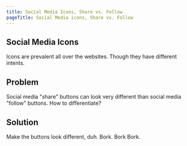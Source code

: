 ```yaml
---
title: Social Media Icons, Share vs. Follow
pageTitle: Social Media icons, Share vs. Follow
---
```


## Social Media Icons

Icons are prevalent all over the websites. Though they have different intents. 

## Problem

Social media "share" buttons can look very different than social media "follow" buttons. How to differentiate? 

## Solution

Make the buttons look different, duh. Bork. Bork Bork.